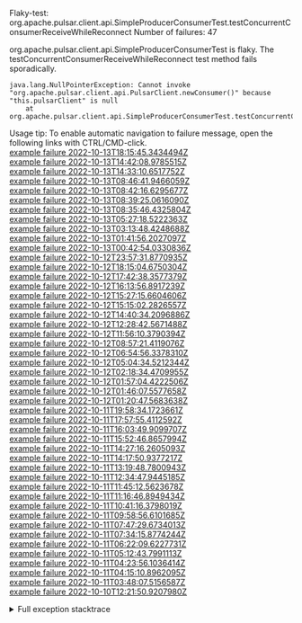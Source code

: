         
Flaky-test: org.apache.pulsar.client.api.SimpleProducerConsumerTest.testConcurrentConsumerReceiveWhileReconnect
Number of failures: 47

org.apache.pulsar.client.api.SimpleProducerConsumerTest is flaky. The testConcurrentConsumerReceiveWhileReconnect test method fails sporadically.

```
java.lang.NullPointerException: Cannot invoke "org.apache.pulsar.client.api.PulsarClient.newConsumer()" because "this.pulsarClient" is null
	at org.apache.pulsar.client.api.SimpleProducerConsumerTest.testConcurrentConsumerReceiveWhileReconnect(SimpleProducerConsumerTest.java:880)
```

Usage tip: To enable automatic navigation to failure message, open the following links with CTRL/CMD-click.  
[example failure 2022-10-13T18:15:45.3434494Z](https://github.com/apache/pulsar/actions/runs/3244617454/jobs/5321036631#step:8:230)  
[example failure 2022-10-13T14:42:08.9785515Z](https://github.com/apache/pulsar/actions/runs/3240577012/jobs/5317352775#step:8:230)  
[example failure 2022-10-13T14:33:10.6517752Z](https://github.com/apache/pulsar/actions/runs/3240610250/jobs/5317309475#step:8:230)  
[example failure 2022-10-13T08:46:41.9466059Z](https://github.com/apache/pulsar/actions/runs/3240659858/jobs/5311876562#step:8:230)  
[example failure 2022-10-13T08:42:16.6295677Z](https://github.com/apache/pulsar/actions/runs/3240623988/jobs/5311736002#step:8:230)  
[example failure 2022-10-13T08:39:25.0616090Z](https://github.com/apache/pulsar/actions/runs/3240610250/jobs/5311712964#step:8:222)  
[example failure 2022-10-13T08:35:46.4325804Z](https://github.com/apache/pulsar/actions/runs/3240577012/jobs/5311589455#step:8:230)  
[example failure 2022-10-13T05:27:18.5222363Z](https://github.com/apache/pulsar/actions/runs/3239849062/jobs/5309746036#step:8:230)  
[example failure 2022-10-13T03:13:48.4248688Z](https://github.com/apache/pulsar/actions/runs/3233318834/jobs/5308618418#step:8:212)  
[example failure 2022-10-13T01:41:56.2027097Z](https://github.com/apache/pulsar/actions/runs/3239067534/jobs/5308020214#step:8:222)  
[example failure 2022-10-13T00:42:54.0330836Z](https://github.com/apache/pulsar/actions/runs/3225080636/jobs/5307507702#step:8:226)  
[example failure 2022-10-12T23:57:31.8770935Z](https://github.com/apache/pulsar/actions/runs/3225080636/jobs/5307118618#step:8:215)  
[example failure 2022-10-12T18:15:04.6750304Z](https://github.com/apache/pulsar/actions/runs/3236801789/jobs/5303181996#step:8:230)  
[example failure 2022-10-12T17:42:38.3577379Z](https://github.com/apache/pulsar/actions/runs/3225080636/jobs/5302462647#step:8:223)  
[example failure 2022-10-12T16:13:56.8917239Z](https://github.com/apache/pulsar/actions/runs/3225080636/jobs/5300997885#step:8:222)  
[example failure 2022-10-12T15:27:15.6604606Z](https://github.com/apache/pulsar/actions/runs/3235740231/jobs/5300674445#step:8:218)  
[example failure 2022-10-12T15:15:02.2826557Z](https://github.com/apache/pulsar/actions/runs/3235705916/jobs/5300569342#step:8:230)  
[example failure 2022-10-12T14:40:34.2096886Z](https://github.com/apache/pulsar/actions/runs/3225080636/jobs/5299947306#step:8:226)  
[example failure 2022-10-12T12:28:42.5671488Z](https://github.com/apache/pulsar/actions/runs/3225080636/jobs/5297070111#step:8:226)  
[example failure 2022-10-12T11:56:10.3790394Z](https://github.com/apache/pulsar/actions/runs/3233318834/jobs/5296016020#step:8:230)  
[example failure 2022-10-12T08:57:21.4119076Z](https://github.com/apache/pulsar/actions/runs/3225080636/jobs/5294318373#step:8:218)  
[example failure 2022-10-12T06:54:56.3378310Z](https://github.com/apache/pulsar/actions/runs/3225080636/jobs/5292938796#step:8:226)  
[example failure 2022-10-12T05:04:34.5212344Z](https://github.com/apache/pulsar/actions/runs/3225080636/jobs/5292392548#step:8:226)  
[example failure 2022-10-12T02:18:34.4709955Z](https://github.com/apache/pulsar/actions/runs/3227865814/jobs/5291100978#step:8:226)  
[example failure 2022-10-12T01:57:04.4222506Z](https://github.com/apache/pulsar/actions/runs/3225080636/jobs/5290991996#step:8:226)  
[example failure 2022-10-12T01:46:07.5577658Z](https://github.com/apache/pulsar/actions/runs/3231410501/jobs/5290909090#step:8:222)  
[example failure 2022-10-12T01:20:47.5683638Z](https://github.com/apache/pulsar/actions/runs/3225955522/jobs/5290732556#step:8:207)  
[example failure 2022-10-11T19:58:34.1723661Z](https://github.com/apache/pulsar/actions/runs/3229794672/jobs/5287496883#step:8:230)  
[example failure 2022-10-11T17:57:55.4112592Z](https://github.com/apache/pulsar/actions/runs/3225955522/jobs/5285842677#step:8:226)  
[example failure 2022-10-11T16:03:49.9099707Z](https://github.com/apache/pulsar/actions/runs/3225955522/jobs/5284328569#step:8:224)  
[example failure 2022-10-11T15:52:46.8657994Z](https://github.com/apache/pulsar/actions/runs/3225447109/jobs/5284149796#step:8:208)  
[example failure 2022-10-11T14:27:16.2605093Z](https://github.com/apache/pulsar/actions/runs/3225955522/jobs/5282662964#step:8:226)  
[example failure 2022-10-11T14:17:50.9377217Z](https://github.com/apache/pulsar/actions/runs/3225447109/jobs/5282441312#step:8:226)  
[example failure 2022-10-11T13:19:48.7800943Z](https://github.com/apache/pulsar/actions/runs/3224852740/jobs/5281004691#step:8:226)  
[example failure 2022-10-11T12:34:47.9445185Z](https://github.com/apache/pulsar/actions/runs/3226312724/jobs/5280142088#step:8:221)  
[example failure 2022-10-11T11:45:12.5623678Z](https://github.com/apache/pulsar/actions/runs/3225955522/jobs/5279658914#step:8:218)  
[example failure 2022-10-11T11:16:46.8949434Z](https://github.com/apache/pulsar/actions/runs/3225447109/jobs/5278912457#step:8:218)  
[example failure 2022-10-11T10:41:16.3798019Z](https://github.com/apache/pulsar/actions/runs/3223890090/jobs/5278497616#step:8:226)  
[example failure 2022-10-11T09:58:56.6101685Z](https://github.com/apache/pulsar/actions/runs/3225093491/jobs/5277654575#step:8:226)  
[example failure 2022-10-11T07:47:29.6734013Z](https://github.com/apache/pulsar/actions/runs/3224912721/jobs/5276607749#step:8:226)  
[example failure 2022-10-11T07:34:15.8774244Z](https://github.com/apache/pulsar/actions/runs/3224852740/jobs/5276534790#step:8:226)  
[example failure 2022-10-11T06:22:09.6227731Z](https://github.com/apache/pulsar/actions/runs/3224531076/jobs/5275758632#step:8:207)  
[example failure 2022-10-11T05:12:43.7991113Z](https://github.com/apache/pulsar/actions/runs/3223890090/jobs/5275189880#step:8:218)  
[example failure 2022-10-11T04:23:56.1036414Z](https://github.com/apache/pulsar/actions/runs/3224027943/jobs/5274806839#step:8:219)  
[example failure 2022-10-11T04:15:10.8962095Z](https://github.com/apache/pulsar/actions/runs/3223919371/jobs/5274707393#step:8:218)  
[example failure 2022-10-11T03:48:07.5156587Z](https://github.com/apache/pulsar/actions/runs/3223890090/jobs/5274485969#step:8:226)  
[example failure 2022-10-10T12:21:50.9207980Z](https://github.com/apache/pulsar/actions/runs/3219150517/jobs/5264205064#step:8:226)  


<details>
<summary>Full exception stacktrace</summary>
<code><pre>
java.lang.NullPointerException: Cannot invoke "org.apache.pulsar.client.api.PulsarClient.newConsumer()" because "this.pulsarClient" is null
	at org.apache.pulsar.client.api.SimpleProducerConsumerTest.testConcurrentConsumerReceiveWhileReconnect(SimpleProducerConsumerTest.java:880)
	at java.base/jdk.internal.reflect.NativeMethodAccessorImpl.invoke0(Native Method)
	at java.base/jdk.internal.reflect.NativeMethodAccessorImpl.invoke(NativeMethodAccessorImpl.java:77)
	at java.base/jdk.internal.reflect.DelegatingMethodAccessorImpl.invoke(DelegatingMethodAccessorImpl.java:43)
	at java.base/java.lang.reflect.Method.invoke(Method.java:568)
	at org.testng.internal.MethodInvocationHelper.invokeMethod(MethodInvocationHelper.java:132)
	at org.testng.internal.InvokeMethodRunnable.runOne(InvokeMethodRunnable.java:45)
	at org.testng.internal.InvokeMethodRunnable.call(InvokeMethodRunnable.java:73)
	at org.testng.internal.InvokeMethodRunnable.call(InvokeMethodRunnable.java:11)
	at java.base/java.util.concurrent.FutureTask.run(FutureTask.java:264)
	at java.base/java.util.concurrent.ThreadPoolExecutor.runWorker(ThreadPoolExecutor.java:1136)
	at java.base/java.util.concurrent.ThreadPoolExecutor$Worker.run(ThreadPoolExecutor.java:635)
	at java.base/java.lang.Thread.run(Thread.java:833)

</pre></code>
</details>

